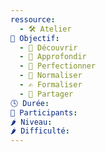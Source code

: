 ```yaml
---
ressource:
  - 🛠️ Atelier
🎯 Objectif:
  - 🔭 Découvrir
  - 🤿 Approfondir
  - 🔬 Perfectionner
  - 📏 Normaliser
  - ✍️ Formaliser
  - 🤝 Partager
🕓 Durée: 
👥 Participants: 
🌶️ Niveau: 
🌶️ Difficulté:
---
```

